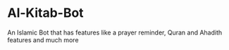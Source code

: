 # Al-Kitab-Bot
An Islamic Bot that has features like a prayer reminder, Quran and Ahadith features and much more
